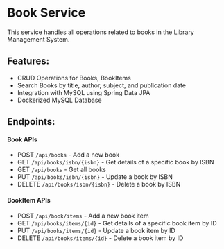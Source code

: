 # Book Service

This service handles all operations related to books in the Library Management System.

## Features:
- CRUD Operations for Books, BookItems
- Search Books by title, author, subject, and publication date
- Integration with MySQL using Spring Data JPA
- Dockerized MySQL Database

## Endpoints:
#### Book APIs
- POST `/api/books` - Add a new book
- GET `/api/books/isbn/{isbn}` - Get details of a specific book by ISBN
- GET `/api/books` - Get all books
- PUT `/api/books/isbn/{isbn}` - Update a book by ISBN
- DELETE `/api/books/isbn/{isbn}` - Delete a book by ISBN

#### BookItem APIs
- POST `/api/book/items` - Add a new book item
- GET `/api/books/items/{id}` - Get details of a specific book item by ID
- PUT `/api/books/items/{id}` - Update a book item by ID
- DELETE `/api/books/items/{id}` - Delete a book item by ID
